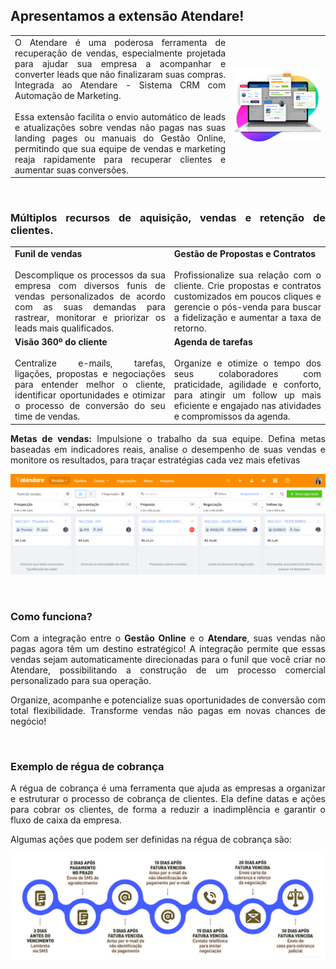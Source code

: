 <div style="text-align: justify">

## Apresentamos a extensão Atendare!

| | |
|-|-|
|O Atendare é uma poderosa ferramenta de recuperação de vendas, especialmente projetada para ajudar sua empresa a acompanhar e converter leads que não finalizaram suas compras. Integrada ao Atendare - Sistema CRM com Automação de Marketing. <br><br>Essa extensão facilita o envio automático de leads e atualizações sobre vendas não pagas nas suas landing pages ou manuais do Gestão Online, permitindo que sua equipe de vendas e marketing reaja rapidamente para recuperar clientes e aumentar suas conversões. | ![](https://github.com/Gestao-Online/public-docs/blob/f8ea0d48483b84e8547b2a67f1e69c2c98f9e8e5/erp-v2/assets/marketplace/go_atendare_vendas_nao_pagas/atendare_imagem_modelo.png?raw=true) |

<br>

### Múltiplos recursos de aquisição, vendas e retenção de clientes.

| | |
|-|-|
|**Funil de vendas**<br><br>Descomplique os processos da sua empresa com diversos funis de vendas personalizados de acordo com as suas demandas para rastrear, monitorar e priorizar os leads mais qualificados.|**Gestão de Propostas e Contratos**<br><br>Profissionalize sua relação com o cliente. Crie propostas e contratos customizados em poucos cliques e gerencie o pós-venda para buscar a fidelização e aumentar a taxa de retorno.|
|**Visão 360º do cliente**<br><br>Centralize e-mails, tarefas, ligações, propostas e negociações para entender melhor o cliente, identificar oportunidades e otimizar o processo de conversão do seu time de vendas.|**Agenda de tarefas**<br><br>Organize e otimize o tempo dos seus colaboradores com praticidade, agilidade e conforto, para atingir um follow up mais eficiente e engajado nas atividades e compromissos da agenda.|

**Metas de vendas:** Impulsione o trabalho da sua equipe. Defina metas baseadas em indicadores reais, analise o desempenho de suas vendas e monitore os resultados, para traçar estratégias cada vez mais efetivas


![](https://github.com/Gestao-Online/public-docs/blob/f8ea0d48483b84e8547b2a67f1e69c2c98f9e8e5/erp-v2/assets/marketplace/go_atendare_vendas_nao_pagas/tela-exemplo-atendare-dashboard-vendas.png?raw=true)

<br>

### Como funciona?

Com a integração entre o **Gestão Online** e o **Atendare**, suas vendas não pagas agora têm um destino estratégico! A integração permite que essas vendas sejam automaticamente direcionadas para o funil que você criar no Atendare, possibilitando a construção de um processo comercial personalizado para sua operação.

Organize, acompanhe e potencialize suas oportunidades de conversão com total flexibilidade. Transforme vendas não pagas em novas chances de negócio!

<br>

### Exemplo de régua de cobrança

A régua de cobrança é uma ferramenta que ajuda as empresas a organizar e estruturar o processo de cobrança de clientes. Ela define datas e ações para cobrar os clientes, de forma a reduzir a inadimplência e garantir o fluxo de caixa da empresa. 

Algumas ações que podem ser definidas na régua de cobrança são:

![](https://github.com/Gestao-Online/public-docs/blob/c32c333a718a722a44d3d6abfc513905ff37d3b6/erp-v2/assets/marketplace/go_consulta/exemplo-regua-cobranca.png?raw=true) 

</div>